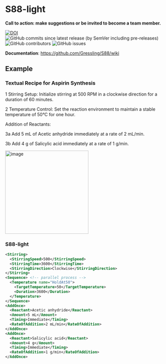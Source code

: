 # S88-light

**Call to action: make suggestions or be invited to become a team member.**

[![DOI](https://zenodo.org/badge/664350527.svg)](https://zenodo.org/badge/latestdoi/664350527)
![GitHub commits since latest release (by SemVer including pre-releases)](https://img.shields.io/github/commits-since/Gressling/S88/3-alpha)
![GitHub contributors](https://img.shields.io/github/contributors/Gressling/S88)
![GitHub issues](https://img.shields.io/github/issues/Gressling/S88)

**Documentation**: https://github.com/Gressling/S88/wiki
## Example

### Textual Recipe for Aspirin Synthesis
1 Stirring Setup: Initialize stirring at 500 RPM in a clockwise direction for a duration of 60 minutes.

2 Temperature Control: Set the reaction environment to maintain a stable temperature of 50°C for one hour.

Addition of Reactants:

3a   Add 5 mL of Acetic anhydride immediately at a rate of 2 mL/min.

3b   Add 4 g of Salicylic acid immediately at a rate of 1 g/min.

<img width="266" alt="image" src="https://github.com/Gressling/S88-light/assets/21124662/0ce7fa88-e691-4ce1-af70-38a3732adf80">

### S88-light

~~~ xml
<Stirring>
  <StirringSpeed>500</StirringSpeed>
  <StirringTime>3600</StirringTime>
  <StirringDirection>Clockwise</StirringDirection>
</Stirring>
<Sequence> <!-- parallel process -->
  <Temperature name="HoldAt50">
    <TargetTemperature>50</TargetTemperature>
    <Duration>3600</Duration>
  </Temperature>
</Sequence>
<AddOnce>
  <Reactant>Acetic anhydride</Reactant>
  <Amount>5 mL</Amount>
  <Timing>Immediate</Timing>
  <RateOfAddition>2 mL/min</RateOfAddition>
</AddOnce>
<AddOnce>
  <Reactant>Salicylic acid</Reactant>
  <Amount>4 g</Amount>
  <Timing>Immediate</Timing>
  <RateOfAddition>1 g/min</RateOfAddition>
</AddOnce>
~~~

